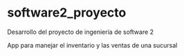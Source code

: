 # software2_proyecto
Desarrollo del proyecto de ingeniería de software 2

App para manejar el inventario y las ventas de una sucursal